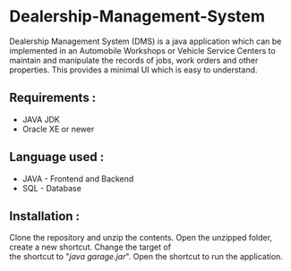 # Dealership-Management-System
Dealership Management System (DMS) is a java  application which can be implemented in an Automobile Workshops or Vehicle Service Centers to maintain and manipulate the records of jobs, work orders and other properties. This provides a minimal UI which is easy to understand. 

## Requirements : 
- JAVA JDK 
- Oracle XE or newer 
## Language used :
- JAVA - Frontend and Backend
- SQL - Database

## Installation : 
Clone the repository and unzip the contents. Open the unzipped folder, create a new shortcut. Change the target of <br>
the shortcut to "<i>java garage.jar</i>". Open the shortcut to run the application.
